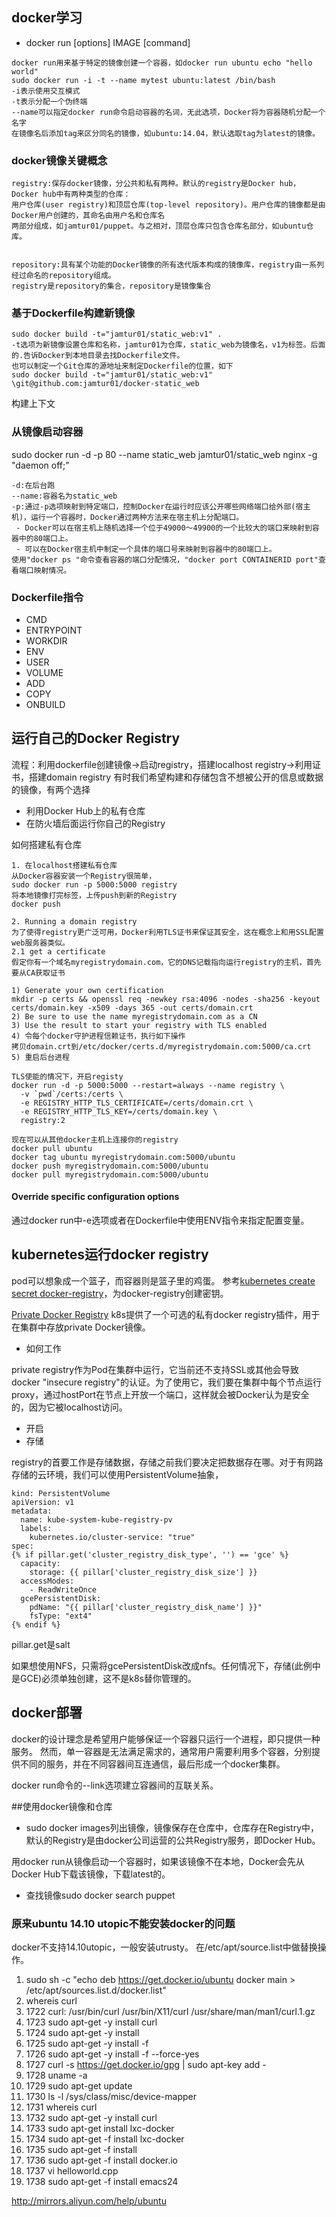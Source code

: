 ## docker学习
 - docker run [options] IMAGE [command]
``` 
docker run用来基于特定的镜像创建一个容器，如docker run ubuntu echo "hello world"
sudo docker run -i -t --name mytest ubuntu:latest /bin/bash
-i表示使用交互模式
-t表示分配一个伪终端
--name可以指定docker run命令启动容器的名词，无此选项，Docker将为容器随机分配一个名字
在镜像名后添加tag来区分同名的镜像，如ubuntu:14.04，默认选取tag为latest的镜像。
```

### docker镜像关键概念
```
registry:保存docker镜像，分公共和私有两种。默认的registry是Docker hub，Docker hub中有两种类型的仓库：
用户仓库(user registry)和顶层仓库(top-level repository)。用户仓库的镜像都是由Docker用户创建的，其命名由用户名和仓库名
两部分组成，如jamtur01/puppet。与之相对，顶层仓库只包含仓库名部分，如ubuntu仓库。


repository:具有某个功能的Docker镜像的所有迭代版本构成的镜像库，registry由一系列经过命名的repository组成。
registry是repository的集合，repository是镜像集合
```
### 基于Dockerfile构建新镜像

```
sudo docker build -t="jamtur01/static_web:v1" .
-t选项为新镜像设置仓库和名称，jamtur01为仓库，static_web为镜像名，v1为标签。后面的.告诉Docker到本地目录去找Dockerfile文件。
也可以制定一个Git仓库的源地址来制定Dockerfile的位置，如下
sudo docker build -t="jamtur01/static_web:v1" \git@github.com:jamtur01/docker-static_web
```
构建上下文

### 从镜像启动容器

sudo docker run -d -p 80 --name static_web jamtur01/static_web nginx -g "daemon off;"
```
-d:在后台跑
--name:容器名为static_web
-p:通过-p选项映射到特定端口，控制Docker在运行时应该公开哪些网络端口给外部(宿主机)，运行一个容器时，Docker通过两种方法来在宿主机上分配端口。
 - Docker可以在宿主机上随机选择一个位于49000～49900的一个比较大的端口来映射到容器中的80端口上。
 - 可以在Docker宿主机中制定一个具体的端口号来映射到容器中的80端口上。
使用"docker ps "命令查看容器的端口分配情况，"docker port CONTAINERID port"查看端口映射情况。
```
### Dockerfile指令

 - CMD
 - ENTRYPOINT
 - WORKDIR
 - ENV
 - USER
 - VOLUME
 - ADD
 - COPY
 - ONBUILD

## 运行自己的Docker Registry

流程：利用dockerfile创建镜像->启动registry，搭建localhost registry->利用证书，搭建domain registry
有时我们希望构建和存储包含不想被公开的信息或数据的镜像，有两个选择
 - 利用Docker Hub上的私有仓库
 - 在防火墙后面运行你自己的Registry

如何搭建私有仓库
```
1. 在localhost搭建私有仓库
从Docker容器安装一个Registry很简单，
sudo docker run -p 5000:5000 registry
将本地镜像打完标签，上传push到新的Registry
docker push 

2. Running a domain registry
为了使得registry更广泛可用，Docker利用TLS证书来保证其安全，这在概念上和用SSL配置web服务器类似。
2.1 get a certificate
假定你有一个域名myregistrydomain.com，它的DNS记载指向运行registry的主机，首先要从CA获取证书

1) Generate your own certification
mkdir -p certs && openssl req -newkey rsa:4096 -nodes -sha256 -keyout certs/domain.key -x509 -days 365 -out certs/domain.crt
2) Be sure to use the name myregistrydomain.com as a CN
3) Use the result to start your registry with TLS enabled
4) 令每个docker守护进程信赖证书，执行如下操作
拷贝domain.crt到/etc/docker/certs.d/myregistrydomain.com:5000/ca.crt
5) 重启后台进程

TLS使能的情况下，开启registy
docker run -d -p 5000:5000 --restart=always --name registry \
  -v `pwd`/certs:/certs \
  -e REGISTRY_HTTP_TLS_CERTIFICATE=/certs/domain.crt \
  -e REGISTRY_HTTP_TLS_KEY=/certs/domain.key \
  registry:2

现在可以从其他docker主机上连接你的registry
docker pull ubuntu
docker tag ubuntu myregistrydomain.com:5000/ubuntu
docker push myregistrydomain.com:5000/ubuntu
docker pull myregistrydomain.com:5000/ubuntu

```
#### Override specific configuration options

通过docker run中-e选项或者在Dockerfile中使用ENV指令来指定配置变量。


## kubernetes运行docker registry

pod可以想象成一个篮子，而容器则是篮子里的鸡蛋。
参考[kubernetes create secret docker-registry](https://github.com/kubernetes/kubernetes.github.io/blob/master/docs/user-guide/kubectl/kubectl_create_secret_docker-registry.md)，为docker-registry创建密钥。

[Private Docker Registry](https://github.com/kubernetes/kubernetes/tree/master/cluster/addons/registry)
k8s提供了一个可选的私有docker registry插件，用于在集群中存放private Docker镜像。
 - 如何工作

private registry作为Pod在集群中运行，它当前还不支持SSL或其他会导致docker "insecure registry"的认证。为了使用它，我们要在集群中每个节点运行proxy，通过hostPort在节点上开放一个端口，这样就会被Docker认为是安全的，因为它被localhost访问。
 - 开启
 - 存储

registry的首要工作是存储数据，存储之前我们要决定把数据存在哪。对于有网路存储的云环境，我们可以使用PersistentVolume抽象，
```
kind: PersistentVolume
apiVersion: v1
metadata:
  name: kube-system-kube-registry-pv
  labels:
    kubernetes.io/cluster-service: "true"
spec:
{% if pillar.get('cluster_registry_disk_type', '') == 'gce' %}
  capacity:
    storage: {{ pillar['cluster_registry_disk_size'] }}
  accessModes:
    - ReadWriteOnce
  gcePersistentDisk:
    pdName: "{{ pillar['cluster_registry_disk_name'] }}"
    fsType: "ext4"
{% endif %}
```
pillar.get是salt

如果想使用NFS，只需将gcePersistentDisk改成nfs。任何情况下，存储(此例中是GCE)必须单独创建，这不是k8s替你管理的。


## docker部署
docker的设计理念是希望用户能够保证一个容器只运行一个进程，即只提供一种服务。
然而，单一容器是无法满足需求的，通常用户需要利用多个容器，分别提供不同的服务，并在不同容器间互连通信，最后形成一个docker集群。


docker run命令的--link选项建立容器间的互联关系。



##使用docker镜像和仓库
 - sudo docker images列出镜像，镜像保存在仓库中，仓库存在Registry中，默认的Registry是由docker公司运营的公共Registry服务，即Docker Hub。
 
用docker run从镜像启动一个容器时，如果该镜像不在本地，Docker会先从Docker Hub下载该镜像，下载latest的。
  - 查找镜像sudo docker search puppet
  
### 原来ubuntu 14.10 utopic不能安装docker的问题
docker不支持14.10utopic，一般安装utrusty。
在/etc/apt/source.list中做替换操作。
 1. sudo sh -c "echo deb https://get.docker.io/ubuntu docker main > /etc/apt/sources.list.d/docker.list"
 2. whereis curl
 3. 1722  curl: /usr/bin/curl /usr/bin/X11/curl /usr/share/man/man1/curl.1.gz
 4. 1723  sudo apt-get -y install curl
 5. 1724  sudo apt-get -y install
 6. 1725  sudo apt-get -y install -f
 7. 1726  sudo apt-get -y install -f --force-yes
 8. 1727  curl -s https://get.docker.io/gpg | sudo apt-key add -
 9. 1728  uname -a
 10. 1729  sudo apt-get update
 11. 1730  ls -l /sys/class/misc/device-mapper
 12. 1731  whereis curl
 13. 1732  sudo apt-get -y install curl
 14. 1733  sudo apt-get install lxc-docker
 15. 1734  sudo apt-get -f install lxc-docker
 16. 1735  sudo apt-get -f install
 17. 1736  sudo apt-get -f install docker.io
 18. 1737  vi helloworld.cpp
 19. 1738  sudo apt-get -f install emacs24

http://mirrors.aliyun.com/help/ubuntu
